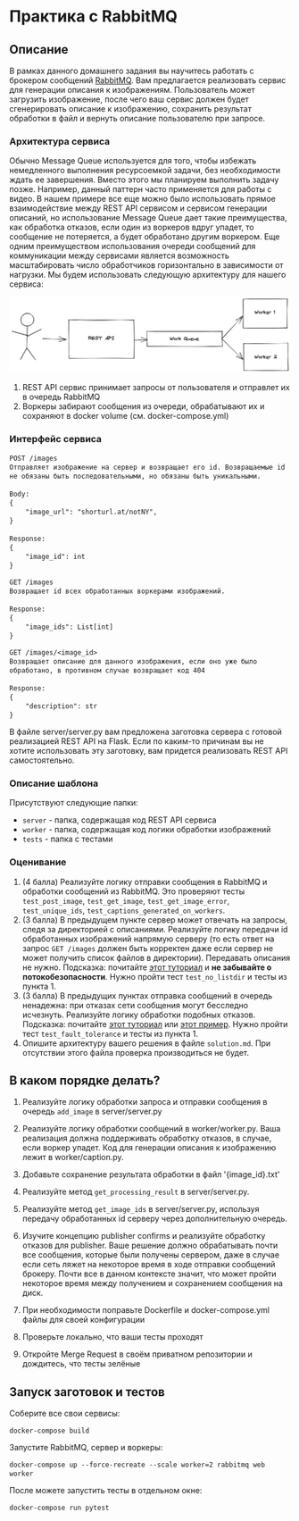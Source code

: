 # Практика с RabbitMQ

## Описание

В рамках данного домашнего задания вы научитесь работать с брокером сообщений [RabbitMQ](https://rabbitmq.com/getstarted.html). Вам предлагается реализовать сервис для генерации описания к изображениям. Пользователь может загрузить изображение, после чего ваш сервис должен будет сгенерировать описание к изображению, сохранить результат обработки в файл и вернуть описание пользователю при запросе.


### Архитектура сервиса

Обычно Message Queue используется для того, чтобы избежать немедленного выполнения ресурсоемкой задачи, без необходимости ждать ее завершения. Вместо этого мы планируем выполнить задачу позже. Например, данный паттерн часто применяется для работы с видео. В нашем примере все еще можно было использовать прямое взаимодействие между REST API сервисом и сервисом генерации описаний, но использование Message Queue дает такие преимущества, как обработка отказов, если один из воркеров вдруг упадет, то сообщение не потеряется, а будет обработано другим воркером. Еще одним преимуществом использования очереди сообщений для коммуникации между сервисами является возможность масштабировать число обработчиков горизонтально в зависимости от нагрузки. Мы будем использовать следующую архитектуру для нашего сервиса:

![Architecture](media/architecture.png)


1. REST API сервис принимает запросы от пользователя и отправлет их в очередь RabbitMQ
2. Воркеры забирают сообщения из очереди, обрабатывают их и сохраняют в docker volume (см. docker-compose.yml)


### Интерфейс сервиса
```
POST /images
Отправляет изображение на сервер и возвращает его id. Возвращаемые id не обязаны быть последовательными, но обязаны быть уникальными.

Body:
{
    "image_url": "shorturl.at/notNY",
}

Response:
{
    "image_id": int
}
```

```
GET /images
Возвращает id всех обработанных воркерами изображений.

Response:
{
    "image_ids": List[int]
}
```

```
GET /images/<image_id>
Возвращает описание для данного изображения, если оно уже было обработано, в противном случае возвращает код 404

Response:
{
    "description": str
}
```

В файле server/server.py вам предложена заготовка сервера с готовой реализацией REST API на Flask. Если по каким-то причинам вы не хотите использовать эту заготовку, вам придется реализовать REST API самостоятельно.
### Описание шаблона
Присутствуют следующие папки:
- `server` - папка, содержащая код REST API сервиса 
- `worker` - папка, содержащая код логики обработки изображений
- `tests` - папка с тестами 

### Оценивание
1. (4 балла) Реализуйте логику отправки сообщения в RabbitMQ и обработки сообщений из RabbitMQ. Это проверяют тесты `test_post_image`, `test_get_image`, `test_get_image_error`, `test_unique_ids`, `test_captions_generated_on_workers`.
2. (3 балла) В предыдущем пункте сервер может отвечать на запросы, следя за директорией с описаниями. Реализуйте логику передачи id обработанных изображений напрямую серверу (то есть ответ на запрос `GET /images` должен быть корректен даже если сервер не может получить список файлов в директории). Передавать описания не нужно. Подсказка: почитайте [этот туториал](https://www.rabbitmq.com/tutorials/tutorial-six-python.html) и **не забывайте о потокобезопасности**. Нужно пройти тест `test_no_listdir` и тесты из пункта 1.
3. (3 балла) В предыдущих пунктах отправка сообщений в очередь ненадежна: при отказах сети сообщения могут бесследно исчезнуть. Реализуйте логику обработки подобных отказов. Подсказка: почитайте [этот туториал](https://www.rabbitmq.com/tutorials/tutorial-seven-java.html) или [этот пример](https://github.com/pika/pika/blob/main/examples/asynchronous_publisher_example.py). Нужно пройти тест `test_fault_tolerance` и тесты из пункта 1.
4. Опишите архитектуру вашего решения в файле `solution.md`. При отсутствии этого файла проверка производиться не будет.

## В каком порядке делать?
1. Реализуйте логику обработки запроса и отправки сообщения в очередь `add_image` в server/server.py

2. Реализуйте логику обработки сообщений в worker/worker.py. Ваша реализация должна поддерживать обработку отказов, в случае, если воркер упадет. Код для генерации описания к изображению лежит в worker/caption.py.

3. Добавьте сохранение результата обработки в файл '{image_id}.txt'

4. Реализуйте метод `get_processing_result` в server/server.py.

5. Реализуйте метод `get_image_ids` в server/server.py, используя передачу обработанных id серверу через дополнительную очередь.

6. Изучите концепцию publisher confirms и реализуйте обработку отказов для publisher. Ваше решение должно обрабатывать почти все сообщения, которые были получены сервером, даже в случае если сеть ляжет на некоторое время в ходе отправки сообщений брокеру. Почти все в данном контексте значит, что может пройти некоторое время между получением и сохранением сообщения на диск.

7. При необходимости поправьте Dockerfile и docker-compose.yml файлы для своей конфигурации

8. Проверьте локально, что ваши тесты проходят

9. Откройте Merge Request в своём приватном репозитории и дождитесь, что тесты зелёные

## Запуск заготовок и тестов

Соберите все свои сервисы:
```
docker-compose build
```

Запустите RabbitMQ, сервер и воркеры:
```
docker-compose up --force-recreate --scale worker=2 rabbitmq web worker
```

После можете запустить тесты в отдельном окне:
```
docker-compose run pytest
```
